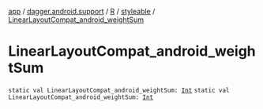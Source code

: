 [app](../../../index.md) / [dagger.android.support](../../index.md) / [R](../index.md) / [styleable](index.md) / [LinearLayoutCompat_android_weightSum](./-linear-layout-compat_android_weight-sum.md)

# LinearLayoutCompat_android_weightSum

`static val LinearLayoutCompat_android_weightSum: `[`Int`](https://kotlinlang.org/api/latest/jvm/stdlib/kotlin/-int/index.html)
`static val LinearLayoutCompat_android_weightSum: `[`Int`](https://kotlinlang.org/api/latest/jvm/stdlib/kotlin/-int/index.html)